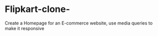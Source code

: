 # Flipkart-clone-
Create a Homepage for an E-commerce website, use media queries to make it responsive
